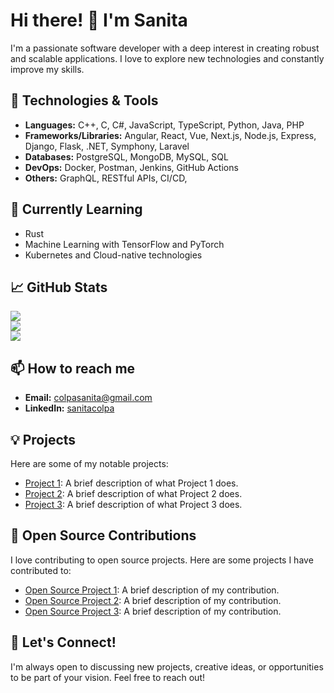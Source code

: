 # Hi there! 👋 I'm Sanita

I'm a passionate software developer with a deep interest in creating robust and scalable applications. I love to explore new technologies and constantly improve my skills.

## 🔧 Technologies & Tools
- **Languages:** C++, C, C#, JavaScript, TypeScript, Python, Java, PHP
- **Frameworks/Libraries:** Angular, React, Vue, Next.js, Node.js, Express, Django, Flask, .NET, Symphony, Laravel
- **Databases:** PostgreSQL, MongoDB, MySQL, SQL
- **DevOps:** Docker, Postman, Jenkins, GitHub Actions
- **Others:** GraphQL, RESTful APIs, CI/CD, 

## 🌱 Currently Learning
- Rust
- Machine Learning with TensorFlow and PyTorch
- Kubernetes and Cloud-native technologies

## 📈 GitHub Stats
![](https://github-readme-stats.vercel.app/api?username=sanitadev&theme=dark&hide_border=false&include_all_commits=false&count_private=false)<br/>
![](https://nirzak-streak-stats.vercel.app/?user=sanitadev&theme=dark&hide_border=false)<br/>
![](https://github-readme-stats.vercel.app/api/top-langs/?username=sanitadev&theme=dark&hide_border=false&include_all_commits=false&count_private=false&layout=compact)

## 📫 How to reach me
- **Email:** [colpasanita@gmail.com](mailto:colpasanita@gmail.com)
- **LinkedIn:** [sanitacolpa](https://www.linkedin.com/in/sanitacolpa/)

## 💡 Projects
Here are some of my notable projects:
- [Project 1](https://github.com/sanitadev/project1): A brief description of what Project 1 does.
- [Project 2](https://github.com/sanitadev/project2): A brief description of what Project 2 does.
- [Project 3](https://github.com/sanitadev/project3): A brief description of what Project 3 does.

## 🚀 Open Source Contributions
I love contributing to open source projects. Here are some projects I have contributed to:
- [Open Source Project 1](https://github.com/opensource/project1): A brief description of my contribution.
- [Open Source Project 2](https://github.com/opensource/project2): A brief description of my contribution.
- [Open Source Project 3](https://github.com/opensource/project3): A brief description of my contribution.


## 💬 Let's Connect!
I'm always open to discussing new projects, creative ideas, or opportunities to be part of your vision. Feel free to reach out!

